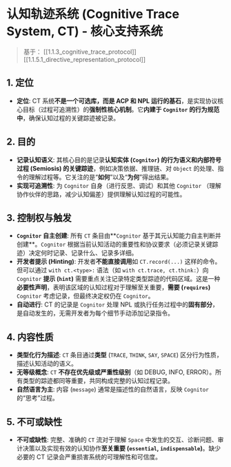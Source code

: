 # 认知轨迹系统 (Cognitive Trace System, CT) - 核心支持系统

> 基于： [[1.1.3_cognitive_trace_protocol]] [[1.1.5.1_directive_representation_protocol]]

## 1. 定位

- **定位**: CT 系统**不是一个可选库，而是 ACP 和 NPL 运行的基石**，是实现协议核心目标（过程可追溯性）的**强制性核心机制**。它**内建于 `Cognitor` 的行为规范中**，确保认知过程的关键踪迹被记录。

## 2. 目的

- **记录认知语义**: 其核心目的是记录**认知实体 (`Cognitor`) 的行为语义和内部符号过程 (Semiosis) 的关键踪迹**，例如决策依据、推理链、对 `Object` 的处理、指令的理解过程等。它关注的是“**如何**”以及“**为何**”得出结果。
- **实现可追溯性**: 为 `Cognitor` 自身（进行反思、调试）和其他 `Cognitor` （理解协作伙伴的思路，减少认知偏差）提供理解认知过程的可能性。

## 3. 控制权与触发

- **`Cognitor` 自主创建**: 所有 `CT` 条目由**`Cognitor` 基于其元认知能力自主判断并创建**。`Cognitor` 根据当前认知活动的重要性和协议要求（必须记录关键踪迹）决定何时记录、记录什么、记录多详细。
- **开发者提示 (Hinting)**: 开发者**不能直接调用**如 `CT.record(...)` 这样的命令。但可以通过 `with ct.<type>:` 语法（如 `with ct.trace, ct.think:`）向 `Cognitor` **提示 (`hint`)** 需要重点关注记录特定类型踪迹的代码区域。这是一种**必要性声明**，表明该区域的认知过程对于理解至关重要，**需要 (`requires`)** `Cognitor` 考虑记录，但最终决定权仍在 `Cognitor`。
- **自动进行**: CT 的记录是 `Cognitor` 处理 NPL 或执行任务过程中的**固有部分**，是自动发生的，无需开发者为每个细节手动添加记录指令。

## 4. 内容性质

- **类型化行为描述**: `CT` 条目通过**类型** (`TRACE`, `THINK`, `SAY`, `SPACE`) 区分行为性质，描述认知活动的语义。
- **无等级概念**: `CT` **不存在优先级或严重性级别**（如 DEBUG, INFO, ERROR）。所有类型的踪迹都同等重要，共同构成完整的认知过程记录。
- **自然语言为主**: 内容 (`message`) 通常是描述性的自然语言，反映 `Cognitor` 的“思考”过程。

## 5. 不可或缺性

- **不可或缺性**: 完整、准确的 `CT` 流对于理解 `Space` 中发生的交互、诊断问题、审计决策以及实现有效的认知协作**至关重要 (`essential`, `indispensable`)**。缺少必要的 CT 记录会严重损害系统的可理解性和可信度。